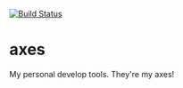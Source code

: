 [![Build Status](https://travis-ci.org/amusal/axes.png?branch=develop)](https://travis-ci.org/amusal/axes)

axes
====

My personal develop tools. They're my axes!
